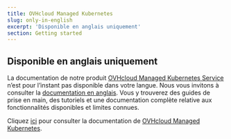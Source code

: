 ```yaml
---
title: OVHcloud Managed Kubernetes
slug: only-in-english
excerpt: 'Disponible en anglais uniquement'
section: Getting started
---
```


## Disponible en anglais uniquement

La documentation de notre produit [OVHcloud Managed Kubernetes Service](https://www.ovh.com/ca/fr/public-cloud/kubernetes/) n’est pour l’instant pas disponible dans votre langue. Nous vous invitons à consulter la [documentation en anglais](https://docs.ovh.com/gb/en/kubernetes/).
Vous y trouverez des guides de prise en main, des tutoriels et une documentation complète relative aux fonctionnalités disponibles et limites connues.

Cliquez [ici](https://docs.ovh.com/gb/en/kubernetes/) pour consulter la documentation de [OVHcloud Managed Kubernetes](https://www.ovh.com/ca/fr/public-cloud/kubernetes/).
